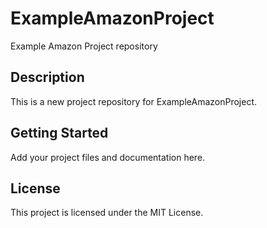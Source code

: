 # ExampleAmazonProject

Example Amazon Project repository

## Description
This is a new project repository for ExampleAmazonProject.

## Getting Started
Add your project files and documentation here.

## License
This project is licensed under the MIT License.